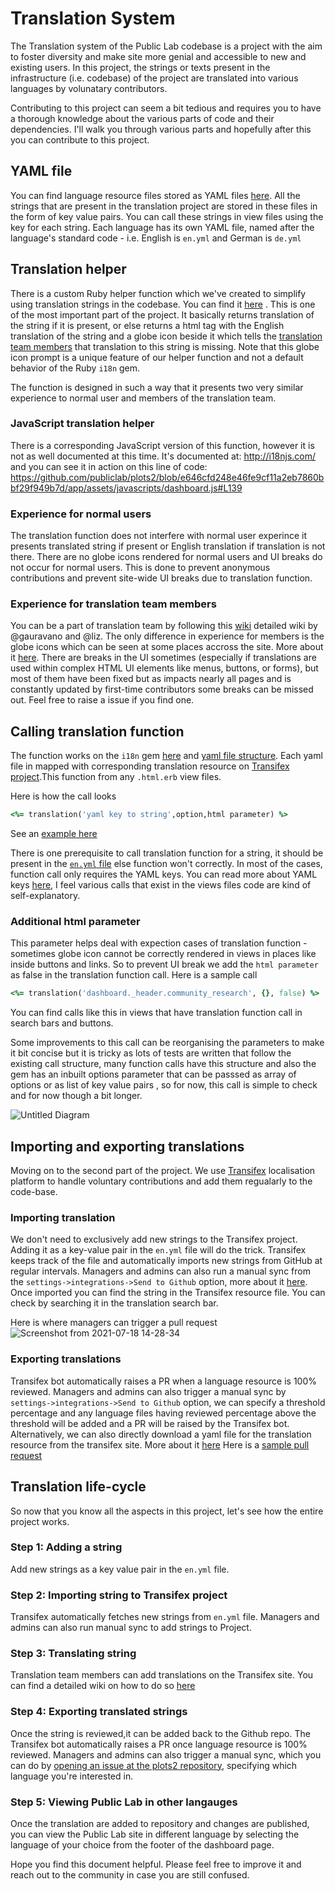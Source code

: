 # Translation System

The Translation system of the Public Lab codebase is a project with the aim to foster diversity and make site more genial and accessible to new and existing users. In this project, the strings or texts present in the infrastructure (i.e. codebase) of the project are translated into various languages by volunatary contributors. 

Contributing to this project can seem a bit tedious and requires you to have a thorough knowledge about the various parts of code and their dependencies. I'll walk you through various parts and hopefully after this you can contribute to this project.

## YAML file

You can find language resource files stored as YAML files [here](https://github.com/publiclab/plots2/tree/main/config/locales). All the strings that are present in the translation project are stored in these files in the form of key value pairs. You can call these strings in view files using the key for each string. Each language has its own YAML file, named after the language's standard code - i.e. English is `en.yml` and German is `de.yml`

## Translation helper

There is a custom Ruby helper function which we've created to simplify using translation strings in the codebase. You can find it [here](https://github.com/publiclab/plots2/blob/236381bc57d36361d1584059a94693e079744583/app/helpers/application_helper.rb#L157) . This is one of the most important part of the project. It basically returns translation of the string if it is present, or else returns a html tag with the English translation of the string and a globe icon beside it which tells the [translation team members](https://publiclab.org/translation) that translation to this string is missing. Note that this globe icon prompt is a unique feature of our helper function and not a default behavior of the Ruby `i18n` gem. 

The function is designed in  such a way that it presents two very similar experience to normal user and members of the translation team. 

### JavaScript translation helper

There is a corresponding JavaScript version of this function, however it is not as well documented at this time. It's documented at: http://i18njs.com/ and you can see it in action on this line of code: https://github.com/publiclab/plots2/blob/e646cfd248e46fe9cf11a2eb7860bbf29f949b7d/app/assets/javascripts/dashboard.js#L139

### Experience for normal users

The translation function does not interfere with normal user experince it presents translated string if present or English translation if translation is not there. There are no globe icons rendered for normal users and UI breaks do not occur for normal users. This is done to prevent anonymous contributions and prevent site-wide UI breaks due to translation function.

### Experience for translation team members 

You can be a part of translation team by following this [wiki](https://publiclab.org/notes/liz/10-26-2016/how-to-join-public-lab-s-transifex-project) detailed wiki by @gauravano and @liz. The only difference in experience for members is the globe icons which can be seen at some places accross the site. More about it [here](https://publiclab.org/notes/ajitmujumdar25999/07-18-2021/globe-icon-for-translation-team-members). 
There are breaks in the UI sometimes (especially if translations are used within complex HTML UI elements like menus, buttons, or forms), but most of them have been fixed but as impacts nearly all pages and is constantly updated by first-time contributors some breaks can be missed out. Feel free to raise a issue if you find one.

## Calling translation function

The function works on the `i18n` gem [here](https://guides.rubyonrails.org/i18n.html) and [yaml file structure](https://github.com/publiclab/plots2/tree/main/config/locales). Each yaml file in mapped with corresponding translation resource on [Transifex project](https://www.transifex.com/publiclab/publiclaborg/dashboard/).This function from any `.html.erb` view files. 

Here is how the call looks

```ruby
<%= translation('yaml key to string',option,html parameter) %>
```

See an [example here](https://github.com/publiclab/plots2/blob/e646cfd248e46fe9cf11a2eb7860bbf29f949b7d/app/views/dashboard/_header.html.erb#L6)

There is one prerequisite to call translation function for a string, it should be present in the [`en.yml` file](https://github.com/publiclab/plots2/tree/main/config/locales/en.yml) else function won't correctly. In most of the cases, function call only requires the YAML keys. You can read more about YAML keys [here](https://yaml.org/spec/1.2/spec.html), I feel various calls that exist in the views files code are kind of self-explanatory. 

### Additional html parameter

This parameter helps deal with expection cases of translation function - sometimes globe icon cannot be correctly rendered in views in places like inside buttons and links. So to prevent UI break we add the `html parameter` as false in the translation function call. Here is a sample call

```ruby
<%= translation('dashboard._header.community_research', {}, false) %>
```

You can find calls like this in views that have translation function call in search bars and buttons.

Some improvements to this call can be reorganising the parameters to make it bit concise but it is tricky as lots of tests are written that follow the existing call structure, many function calls have this structure and also the gem has an inbuilt options parameter that can be passsed as array of options or as list of key value pairs , so for now, this call is simple to check and for now though a bit longer.

![Untitled Diagram](https://user-images.githubusercontent.com/38528640/131227801-aa46fe85-a2a0-4385-833f-36f6d433d3fe.png)


## Importing and exporting translations 

Moving on to the second part of the project. We use [Transifex](https://www.transifex.com/publiclab/publiclaborg/dashboard/) localisation platform to handle voluntary contributions and add them regualarly to the code-base. 

### Importing translation

We don't need to exclusively add new strings to the Transifex project. Adding it as a key-value pair in the `en.yml` file will do the trick. Transifex keeps track of the file and automatically imports new strings from GitHub at regular intervals. Managers and admins can also run a manual sync from the `settings->integrations->Send to Github` option, more about it [here](https://publiclab.org/notes/ajitmujumdar25999/07-18-2021/importing-new-translations-from-transifex-project). Once imported you can find the string in the Transifex resource file. You can check by searching it in the translation search bar.

Here is where managers can trigger a pull request
![Screenshot from 2021-07-18 14-28-34](https://user-images.githubusercontent.com/38528640/131228051-a602d83f-1cca-4d30-a064-bf43516cc562.png)

### Exporting translations 

 Transifex bot automatically raises a PR when a language resource is 100% reviewed. Managers and admins can also trigger a manual sync by `settings->integrations->Send to Github` option, we can specify a threshold percentage and any language files having reviewed percentage above the threshold will be added and a PR will be raised by the Transifex bot. Alternatively, we can also directly download a yaml file for the translation resource from the transifex site. More about it [here](https://publiclab.org/notes/ajitmujumdar25999/07-18-2021/importing-new-translations-from-transifex-project)
Here is a [sample pull request](https://github.com/publiclab/plots2/pull/10079)

## Translation life-cycle

So now that you know all the aspects in this project, let's see how the entire project works. 

### Step 1: Adding a string

Add new strings as a key value pair in the `en.yml` file.

### Step 2: Importing string to Transifex project 

Transifex automatically fetches new strings from `en.yml` file. Managers and admins can also run manual sync to add strings to Project.

### Step 3: Translating string

Translation team members can add translations on the Transifex site. You can find a detailed wiki on how to do so [here](https://publiclab.org/wiki/translation#Activities+for+people+who+want+to+translate+this+website)

### Step 4: Exporting translated strings

Once the string is reviewed,it can be added back to the Github repo. The Transifex bot automatically raises a PR once language resource is 100% reviewed. Managers and admins can also trigger a manual sync, which you can do by [opening an issue at the plots2 repository](https://github.com/publiclab/plots2/issues/new), specifying which language you're interested in.

### Step 5: Viewing Public Lab in other langauges

Once the translation are added to repository and changes are published, you can view the Public Lab site in different language by selecting the language of your choice from the footer of the dashboard page.

Hope you find this document helpful. Please feel free to improve it and reach out to the community in case you are still confused.


